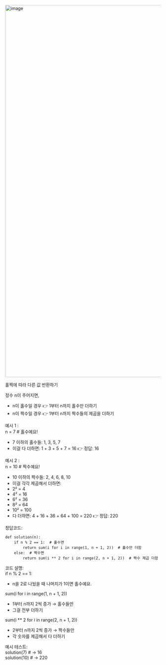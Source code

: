 <img width="1384" height="1204" alt="image" src="https://github.com/user-attachments/assets/e03b8769-9c50-4fb2-8e70-2b7e99479bae" />  

홀짝에 따라 다른 값 반환하기  

정수 n이 주어지면,  
- n이 홀수일 경우 👉 1부터 n까지 홀수만 더하기
- n이 짝수일 경우 👉 1부터 n까지 짝수들의 제곱을 더하기

예시 1 :  
n = 7  # 홀수예요!  
- 7 이하의 홀수들: 1, 3, 5, 7
- 이걸 다 더하면: 1 + 3 + 5 + 7 = 16
👉 정답: 16

예시 2 :  
n = 10  # 짝수예요!  
- 10 이하의 짝수들: 2, 4, 6, 8, 10
- 이걸 각각 제곱해서 더하면:
- 2² = 4
- 4² = 16
- 6² = 36
- 8² = 64
- 10² = 100
- 다 더하면: 4 + 16 + 36 + 64 + 100 = 220
👉 정답: 220

정답코드:  
```
def solution(n):
    if n % 2 == 1:  # 홀수면
        return sum(i for i in range(1, n + 1, 2))  # 홀수만 더함
    else:  # 짝수면
        return sum(i ** 2 for i in range(2, n + 1, 2))  # 짝수 제곱 더함
```

코드 설명:  
if n % 2 == 1:  
- n을 2로 나눴을 때 나머지가 1이면 홀수예요.

sum(i for i in range(1, n + 1, 2))  
- 1부터 n까지 2씩 증가 → 홀수들만
- 그걸 전부 더하기  

sum(i ** 2 for i in range(2, n + 1, 2))  
- 2부터 n까지 2씩 증가 → 짝수들만
- 각 숫자를 제곱해서 다 더하기

예시 테스트:  
solution(7)  # → 16  
solution(10) # → 220  




















